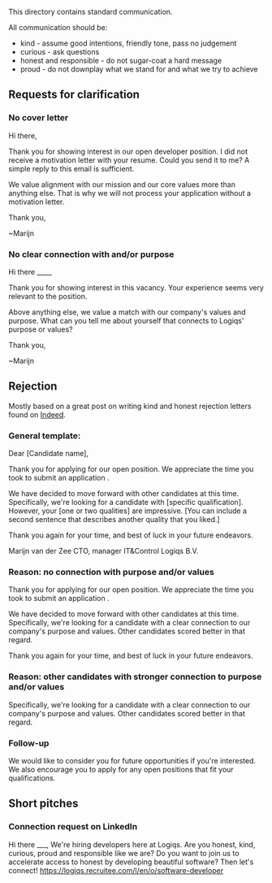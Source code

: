 This directory contains standard communication.

All communication should be:

 * kind - assume good intentions, friendly tone, pass no judgement
 * curious - ask questions
 * honest and responsible - do not sugar-coat a hard message
 * proud - do not downplay what we stand for and what we try to achieve

## Requests for clarification

### No cover letter

Hi there,

Thank you for showing interest in our open developer position.
I did not receive a motivation letter with your resume.
Could you send it to me? A simple reply to this email is sufficient.

We value alignment with our mission and our core values more than anything else.
That is why we will not process your application without a motivation letter.

Thank you,

~Marijn


### No clear connection with and/or purpose


Hi there ____,

Thank you for showing interest in this vacancy. Your experience seems very relevant to the position.

Above anything else, we value a match with our company's values and purpose. 
What can you tell me about yourself that connects to Logiqs' purpose or values?

Thank you,

~Marijn


## Rejection

Mostly based on a great post on writing kind and honest rejection letters found on [Indeed].

 [Indeed]: https://www.indeed.com/career-advice/career-development/how-to-write-rejection-letter

### General template:


Dear [Candidate name],

Thank you for applying for our open position. 
We appreciate the time you took to submit an application .

We have decided to move forward with other candidates at this time. Specifically, we're looking for a candidate with [specific qualification]. However, your [one or two qualities] are impressive. [You can include a second sentence that describes another quality that you liked.]

Thank you again for your time, and best of luck in your future endeavors.

Marijn van der Zee
CTO, manager IT&Control
Logiqs B.V.

### Reason: no connection with purpose and/or values


Thank you for applying for our open position. 
We appreciate the time you took to submit an application .

We have decided to move forward with other candidates at this time. Specifically, we're looking for a candidate with a clear connection to our company's purpose and values. Other candidates scored better in that regard.

Thank you again for your time, and best of luck in your future endeavors.





### Reason: other candidates with stronger connection to purpose and/or values

Specifically, we're looking for a candidate with a clear connection to our company's purpose and values.
Other candidates scored better in that regard.
### Follow-up

We would like to consider you for future opportunities if you're interested. We also encourage you to apply for any open positions that fit your qualifications.

## Short pitches

### Connection request on LinkedIn

Hi there ___,
We're hiring developers here at Logiqs. 
Are you honest, kind, curious, proud and responsible like we are?
Do you want to join us to accelerate access to honest by developing beautiful software?
Then let's connect!
https://logiqs.recruitee.com/l/en/o/software-developer